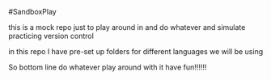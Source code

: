 #SandboxPlay

this is a mock repo just to play around in and do
whatever and simulate practicing version control

in this repo I have pre-set up  folders
for different languages we will be using 

So bottom line do whatever play around with it have fun!!!!!!
